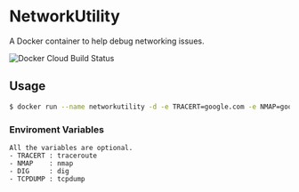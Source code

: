 # NetworkUtility
A Docker container to help debug networking issues.

![Docker Cloud Build Status](https://img.shields.io/docker/cloud/build/neerpatel/networkutility)

## Usage

```bash
$ docker run --name networkutility -d -e TRACERT=google.com -e NMAP=google.com -e DIG=google.com -e TCPDUMP ghcr.io/neerpatel/networkutility:main

```
### Enviroment Variables
    All the variables are optional.
    - TRACERT : traceroute
    - NMAP    : nmap
    - DIG     : dig
    - TCPDUMP : tcpdump 
